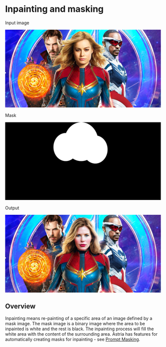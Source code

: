 # Inpainting and masking

<div style={{ display: "grid", 'grid-template-columns': '1fr 1fr', gap: '1.5rem' }}>
<div>
<figcaption>Input image</figcaption>

![source.png](./img/inpaint-input.png)
</div>

<div>
<figcaption>Mask</figcaption>

![generated.png](./img/inpaint-mask.png)
</div>

<div>
<figcaption>Output</figcaption>

![generated.png](./img/inpaint-output.jpg)
</div>
</div>

## Overview

Inpainting means re-painting of a specific area of an image defined by a mask image. The mask image is a binary image where the area to be inpainted is white and the rest is black. The inpainting process will fill the white area with the content of the surrounding area. Astria has features for automatically creating masks for inpainting - see [Prompt Masking](/docs/features/prompt-masking).
